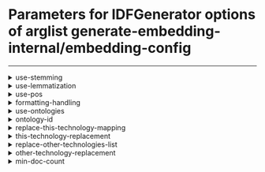 # Parameters for IDFGenerator options of arglist generate-embedding-internal/embedding-config

---


<details style="margin-left:2em">
<summary style="margin-left:-2em">use-stemming</summary>


_stem the words in the text_

Argument type: bool

Default value: False



---



Supported hyperparameter specs: values

</details>


<details style="margin-left:2em">
<summary style="margin-left:-2em">use-lemmatization</summary>


_Use lemmatization on words in the text_

Argument type: bool

Default value: True



---



Supported hyperparameter specs: values

</details>


<details style="margin-left:2em">
<summary style="margin-left:-2em">use-pos</summary>


_Enhance words in the text with part of speech information_

Argument type: bool

Default value: False



---



Supported hyperparameter specs: values

</details>


<details style="margin-left:2em">
<summary style="margin-left:-2em">formatting-handling</summary>


_How to handle formatting in issues._

Argument type: str

This argument has no default value



---



Supported hyperparameter specs: values

</details>


<details style="margin-left:2em">
<summary style="margin-left:-2em">use-ontologies</summary>


_If True, apply ontology classes to the input text._

Argument type: bool

Default value: False



---



Supported hyperparameter specs: values

</details>


<details style="margin-left:2em">
<summary style="margin-left:-2em">ontology-id</summary>


_ID to a file containing ontology classes._

Argument type: str

Default value: 



---



Supported hyperparameter specs: values

</details>


<details style="margin-left:2em">
<summary style="margin-left:-2em">replace-this-technology-mapping</summary>


_If given, should be a file mapping project keys to project names. Project names in text will be replacement with `this-technology-replacement`._

Argument type: str

Default value: 



---



Supported hyperparameter specs: values

</details>


<details style="margin-left:2em">
<summary style="margin-left:-2em">this-technology-replacement</summary>


_See description of `replace-this-technology-mapping`_

Argument type: str

Default value: 



---



Supported hyperparameter specs: values

</details>


<details style="margin-left:2em">
<summary style="margin-left:-2em">replace-other-technologies-list</summary>


_If given, should be a file containing a list of project names. Project names will be replaced with `other-technology-replacement`_

Argument type: str

Default value: 



---



Supported hyperparameter specs: values

</details>


<details style="margin-left:2em">
<summary style="margin-left:-2em">other-technology-replacement</summary>


_See description of `replace-other-technology-list`._

Argument type: str

Default value: 



---



Supported hyperparameter specs: values

</details>


<details style="margin-left:2em">
<summary style="margin-left:-2em">min-doc-count</summary>


_Minimum document frequency for a word to be included in the embedding._

Argument type: int (minimum: 0)

This argument has no default value



---



Supported hyperparameter specs: values and range

</details>
